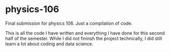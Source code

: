 # physics-106
Final submission for physics 106. Just a compilation of code.

This is all the code I have written and everything I have done for this second half of the semester.
While I did not fininsh the project technically, I did still learn a lot about coding and data science.
